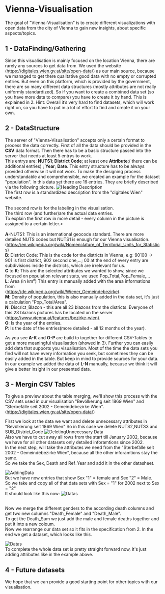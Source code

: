 # Vienna-Visualisation
The goal of "Vienna-Visualisation" is to create different visualizations with open data from the city of Vienna to gain new insights, about specific aspects/topics.

## 1 - DataFinding/Gathering
Since this visualisation is mainly focused on the location Vienna, there are rarely any sources to get data from.
We used the website (https://digitales.wien.gv.at/site/open-data/) as our main source, because we managed to get there qualitative good data with no empty or corrupted entries. But even on this platform, which is provided by the government, there are so many different data structures (mostly attributes are not really uniformly standardized). So if you want to create a combined data set (so you have more data to compare) you have to create it by hand. This is explained in 2. 
Hint: Overall it’s very hard to find datasets, which will work right on, so you have to put in a lot of effort to find and create it on your own. 

## 2 - DataStructure
The server of "Vienna-Visualisation" accepts only a certain format to process the data correctly.
First of all the data should be provided in the **CSV** data format.
Then there has to be a basic structure passed into the server that needs at least 5 entrys to work.
<br/>This entrys are:  **NUTS1**; **District Code**; at least one **Attribute**;( there can be additional entries) ; **Year**; **Date**.
This entry structure has to be always provided otherwise it will not work.
To make the designing process understandable and comprehensible, we created an example for the dataset "population". In this data set there are 16 entries. They are briefly described via the following picture.
![Heading Description](readmePics/discription_header.JPG)
<br/> The first row is a standardized description from the "digitales Wien" website.  
<br/> The second row is for the labeling in the visualisation.
<br/> The third row (and further)are the actual data entries.
<br/> To explain the first row in more detail - every column in the picture is assigned to a certain letter.<<br/>
<br/>**A**-NUTS1: This is an international geocode standard. There are more detailed NUTS codes but NUTS1 is enough for our Vienna visualisation. <br/>(https://en.wikipedia.org/wiki/Nomenclature_of_Territorial_Units_for_Statistics)
<br/>**B**: District Code: This is the code for the districts in Vienna, e.g: 90100 -> 901 is first district, 902 second one,...; 00 at the end of every entry are subdivisions inside the districts, which are irrelevant for us.
<br/>**C** to **K**: This are the selected attributes we wanted to show, since we focused on population relevant stats, we used  Pop_Total,Pop_Female,...
<br/>**L**: Area (in km²) This entry is manually added with the area informations from  <br/> (https://de.wikipedia.org/wiki/Wiener_Gemeindebezirke).
<br/>**M**: Density of population, this is also manually added in the data set, it's just a calculation "Pop_Total/Area".
<br/>**N**: Discrict_Blazon - this are all 23 blazons from the districts. Everyone of this 23 blazons pictures has be located on the server <br/> (https://www.vienna.at/features/bezirke-wien).
<br/>**O**: Is the year of the entries. 
<br/>**P**: Is the date of the entries(more detailed - all 12 months of the year).

As you see **A-K** and **O-P** are build to together for different CSV-Tables to get a more meaningful visualisation (showed in 3). Further you can easily add data that supports you visualisation. Most of the time the data sets you find will not have every information you seek, but sometimes they can be easily added in the table. But keep in mind to provide sources for your data. In our example we added the data of **L-N** manually, because we think it will give a better insight in our presented data.

## 3 - Mergin CSV Tables
To give a preview about the table merging, we'll show this process with the CSV sets used in our visualisation "Bevölkerung seit 1869 Wien" and "Sterbefälle seit 2002 - Gemeindebezirke Wien". (https://digitales.wien.gv.at/site/open-data/)

First we look at the data we want and delete unnecessary attributes in "Bevölkerung seit 1869 Wien"
So in this case we delete NUTS2,NUTS3 and SUB_District_Code 
![DeletingUnnecessary Data](readmePics/discription_ex1.JPG)
<br/>Also we have to cut away all rows from the start till January 2002, because we have for all other datasets only detailed inforamtions since 2002.
<br/>In the next step, will take the attributes we need from the "Sterbefälle seit 2002 - Gemeindebezirke Wien“, because all the other inforamtions stay the same.
<br/>So we take the Sex, Death and Ref_Year and add it in the other datasheet.

![AddingData](readmePics/discription_ex2.JPG)
<br/>But we have now entries that show Sex "1" = female and Sex "2" = Male.
<br/>So we take and copy all of that data sets with Sex = "1" for 2002 next to Sex = "2"
<br/>It should look like this now:
![Datas](readmePics/discription_ex3.JPG)

<br/> Now we merge the different genders to the according death columns and get two new columns "Death_Female" and "Death_Male".
<br/> To get the Death_Sum we just add the male and female deaths together and put it into a new coloum.
<br/> Now we rearrange our data set so it fits in the specification from 2. In the end we get a dataset, which looks like this.

![Datas](readmePics/discription_ex4.JPG)
<br/> To complete the whole data set is pretty straight forward now, it's just adding attributes like in the example above.

## 4 - Future datasets
We hope that we can provide a good starting point for other topics with our visualisation.
